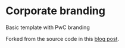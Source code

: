 # Corporate branding

Basic template with PwC branding

Forked from the source code in this [blog post](http://ellisp.github.io/blog/2017/09/09/rmarkdown). 

